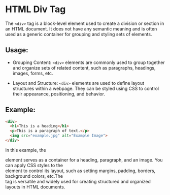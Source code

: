 # HTML Div Tag

The `<div>` tag is a block-level element used to create a division or section in an HTML document. It does not have any semantic meaning and is often used as a generic container for grouping and styling sets of elements.

## Usage:

- Grouping Content: `<div>` elements are commonly used to group together and organize sets of related content, such as paragraphs, headings, images, forms, etc.

- Layout and Structure: `<div>` elements are used to define layout structures within a webpage. They can be styled using CSS to control their appearance, positioning, and behavior.

## Example:

```html
<div>
  <h1>This is a heading</h1>
  <p>This is a paragraph of text.</p>
  <img src="example.jpg" alt="Example Image">
</div>
```
In this example, the <div> element serves as a container for a heading, paragraph, and an image. You can apply CSS styles to the <div> element to control its layout, 
such as setting margins, padding, borders, background colors, etc.The <div> tag is versatile and widely used for creating structured and organized layouts in HTML documents.
